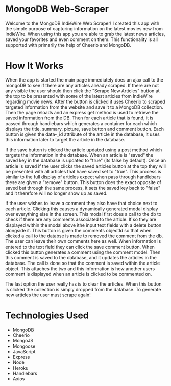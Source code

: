 # MongoDB Web-Scraper

Welcome to the MongoDB IndieWire Web Scraper! I created this app with the simple purpose of capturing information on the latest movies new from IndieWire. When using this app you are able to grab the latest news articles, saved your favorites and even comment on them. This functionality is all supported with primarily the help of Cheerio and MongoDB.

# How It Works

When the app is started the main page immediately does an ajax call to the mongoDB to see if there are any articles already scraped. If there are not any visible the user should then click the "Scrape New Articles" button at the top to be presented with some of the latest articles from IndieWire regarding movie news. After the button is clicked it uses Cheerio to scraped targeted information from the website and save it to a MongoDB collection. Then the page reloads and an express get method is used to retrieve the saved information from the DB. Then for each article that is found, it is passed through handlebars which generates a container for each which displays the title, summary, picture, save button and comment button. Each button is given the data-_id attribute of the article in the database, it uses this information later to target the article in the database.

If the save button is clicked the article updated using a post method which targets the information in the database. When an article is "saved" the saved key in the database is updated to "true" (its false by default). Once an article is saved if the user clicks the saved articles button at the top they will be presented with all articles that have saved set to "true". This process is similar to the full display of articles expect when pass through handlebars these are given a "remove" button. This button does the exact opposite of saved but through the same process, it sets the saved key back to "false" and it therefore will no longer show up as saved.

If the user wishes to leave a comment they also have that choice next to each article. Clicking this causes a dynamically generated modal display over everything else in the screen. This modal first does a call to the db to check if there are any comments associated to the article. If so they are displayed within the modal above ithe input text fields with a delete button alongside it. This button is given the comments objectId so that when clicked a call to the databse is made to removed the comment from the db. The user can leave their own comments here as well. When information is entered to the text field they can click the save comment button. When clicked this button generates a comment using the comment model. Then this comment is saved to the database, and it updates the articles in the database. The call is done so that the comment is saved within the article object. This attaches the two and this information is how another users comment is displayed when an article is clicked to be commented on.

The last option the user really has is to clear the articles. When this button is clicked the collection is simply dropped from the database. To generate new articles the user must scrape again!

# Technologies Used


- MongoDB
- Cheerio
- MongoJS
- Mongoose
- JavaScript
- Express
- Node
- Heroku
- Handlebars
- Axios

